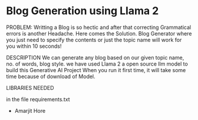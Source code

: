 # Blog Generation using Llama 2

PROBLEM: Writting a Blog is so hectic and after that correcting Grammatical errors is another Headache. Here comes the Solution. Blog Generator where you just need to specify the contents or just the topic name will work for you within 10 seconds!

DESCRIPTION
We can generate any blog based on our given topic name, no. of words, blog style.
we have used Llama 2 a open source llm model to build this Generative AI Project
When you run it first time, it will take some time because of download of Model.

LIBRARIES NEEDED

in the file requirements.txt

- Amarjit Hore


